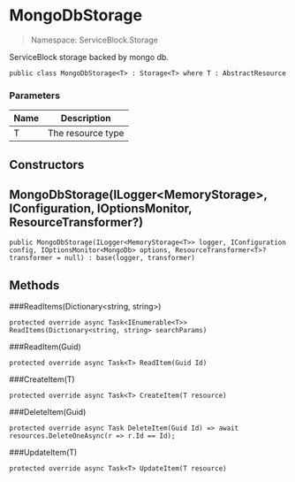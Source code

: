 MongoDbStorage
======
> Namespace: ServiceBlock.Storage

ServiceBlock storage backed by mongo db.

```
public class MongoDbStorage<T> : Storage<T> where T : AbstractResource
```

### Parameters

Name | Description
--- | ---
T | The resource type


## Constructors

MongoDbStorage(ILogger<MemoryStorage<T>>, IConfiguration, IOptionsMonitor<MongoDb>, ResourceTransformer<T>?)
------


```
public MongoDbStorage(ILogger<MemoryStorage<T>> logger, IConfiguration config, IOptionsMonitor<MongoDb> options, ResourceTransformer<T>? transformer = null) : base(logger, transformer)
```




## Methods

###ReadItems(Dictionary<string, string>)



```
protected override async Task<IEnumerable<T>> ReadItems(Dictionary<string, string> searchParams)
```





###ReadItem(Guid)



```
protected override async Task<T> ReadItem(Guid Id)
```





###CreateItem(T)



```
protected override async Task<T> CreateItem(T resource)
```





###DeleteItem(Guid)



```
protected override async Task DeleteItem(Guid Id) => await resources.DeleteOneAsync(r => r.Id == Id);
```





###UpdateItem(T)



```
protected override async Task<T> UpdateItem(T resource)
```





